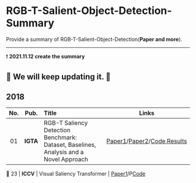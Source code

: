 # RGB-T-Salient-Object-Detection-Summary

Provide a summary of RGB-T-Salient-Object-Detection(**Paper and more**). 

--------------------------------------------------------------------------------------

:heavy_exclamation_mark: **2021.11.12 create the summary**      

:running: **We will keep updating it.** :running:    
--------------------------------------------------------------------------------------
  

## 2018       
**No.** | **Pub.** | **Title** | **Links** 
:-: | :-: | :-  | :-: 
01 | **IGTA** | RGB-T Saliency Detection Benchmark: Dataset, Baselines, Analysis and a Novel Approach | [Paper1](https://link.springer.com/chapter/10.1007/978-981-13-1702-6_36)/[Paper2](https://arxiv.org/pdf/1701.02829.pdf)/[Code,Results](https://github.com/lz118/RGBT-Salient-Object-Detection)

:triangular_flag_on_post: 23 | **ICCV** | Visual Saliency Transformer | [Paper1](https://link.springer.com/chapter/10.1007/978-981-13-1702-6_36)/P[Code](https://github.com/nnizhang/VST#visual-saliency-transformer-vst) 







